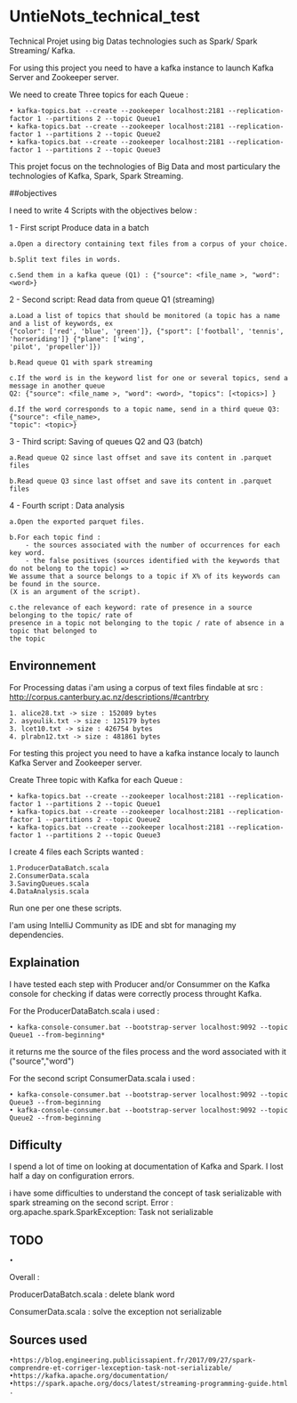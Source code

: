 
# UntieNots_technical_test

Technical Projet using big Datas technologies such as Spark/ Spark Streaming/ Kafka.

For using this project you need to have a kafka instance to launch Kafka Server and Zookeeper server.
	
We need to create Three topics for each Queue :

	• kafka-topics.bat --create --zookeeper localhost:2181 --replication-factor 1 --partitions 2 --topic Queue1
	• kafka-topics.bat --create --zookeeper localhost:2181 --replication-factor 1 --partitions 2 --topic Queue2
	• kafka-topics.bat --create --zookeeper localhost:2181 --replication-factor 1 --partitions 2 --topic Queue3

This projet focus on the technologies of Big Data and most particulary the technologies of Kafka, Spark, Spark Streaming.

##objectives

I need to write 4 Scripts with the objectives below :

1 - First script Produce data in a batch

	a.Open a directory containing text files from a corpus of your choice.

	b.Split text files in words.
	
	c.Send them in a kafka queue (Q1) : {"source": <file_name >, "word": <word>}
	
2 - Second script: Read data from queue Q1 (streaming)

	a.Load a list of topics that should be monitored (a topic has a name and a list of keywords, ex
	{"color": ['red', 'blue', 'green']}, {"sport": ['football', 'tennis', 'horseriding']} {"plane": ['wing',
	'pilot', 'propeller']})
	
	b.Read queue Q1 with spark streaming

	c.If the word is in the keyword list for one or several topics, send a message in another queue
	Q2: {"source": <file_name >, "word": <word>, "topics": [<topics>] }
	
	d.If the word corresponds to a topic name, send in a third queue Q3: {"source": <file_name>,
	"topic": <topic>}
	
3 - Third script: Saving of queues Q2 and Q3 (batch)

	a.Read queue Q2 since last offset and save its content in .parquet files

	b.Read queue Q3 since last offset and save its content in .parquet files
	
4 - Fourth script : Data analysis

	a.Open the exported parquet files.

	b.For each topic find :
		- the sources associated with the number of occurrences for each key word.
		- the false positives (sources identified with the keywords that do not belong to the topic) =>
	We assume that a source belongs to a topic if X% of its keywords can be found in the source.
	(X is an argument of the script).

	c.the relevance of each keyword: rate of presence in a source belonging to the topic/ rate of
	presence in a topic not belonging to the topic / rate of absence in a topic that belonged to
	the topic

## Environnement

For Processing datas i'am using a corpus of text files findable at src : http://corpus.canterbury.ac.nz/descriptions/#cantrbry

	1. alice28.txt -> size : 152089 bytes
	2. asyoulik.txt -> size : 125179 bytes
	3. lcet10.txt -> size : 426754 bytes
	4. plrabn12.txt -> size : 481861 bytes

For testing this project you need to have a kafka instance localy to launch Kafka Server and Zookeeper server.

Create Three topic with Kafka for each Queue :

	• kafka-topics.bat --create --zookeeper localhost:2181 --replication-factor 1 --partitions 2 --topic Queue1
	• kafka-topics.bat --create --zookeeper localhost:2181 --replication-factor 1 --partitions 2 --topic Queue2
	• kafka-topics.bat --create --zookeeper localhost:2181 --replication-factor 1 --partitions 2 --topic Queue3

I create 4 files each Scripts wanted :

	1.ProducerDataBatch.scala
	2.ConsumerData.scala
	3.SavingQueues.scala
	4.DataAnalysis.scala
	
Run one per one these scripts.

I'am using IntelliJ Community as IDE and sbt for managing my dependencies.

## Explaination

I have tested each step with Producer and/or Consummer on the Kafka console for checking if datas were correctly process throught Kafka.

For the ProducerDataBatch.scala i used :

	• kafka-console-consumer.bat --bootstrap-server localhost:9092 --topic Queue1 --from-beginning*
	
it returns me the source of the files process and the word associated with it ("source","word")

For the second script ConsumerData.scala i used :

	• kafka-console-consumer.bat --bootstrap-server localhost:9092 --topic Queue3 --from-beginning
	• kafka-console-consumer.bat --bootstrap-server localhost:9092 --topic Queue2 --from-beginning
	
## Difficulty

I spend a lot of time on looking at documentation of Kafka and Spark.
I lost half a day on configuration errors.

i have some difficulties to understand the concept of task serializable with spark streaming on the second script.
Error : org.apache.spark.SparkException: Task not serializable




	
## TODO
	•
Overall : 

ProducerDataBatch.scala : delete blank word

ConsumerData.scala : solve the exception not serializable

## Sources used

	•https://blog.engineering.publicissapient.fr/2017/09/27/spark-comprendre-et-corriger-lexception-task-not-serializable/
	•https://kafka.apache.org/documentation/
	•https://spark.apache.org/docs/latest/streaming-programming-guide.html
	.



